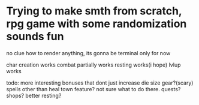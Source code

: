# Trying to make smth from scratch, rpg game with some randomization sounds fun

no clue how to render anything, its gonna be terminal only for now

char creation works
combat partially works
resting works(i hope)
lvlup works

todo: 
more interesting bonuses that dont just increase die size
gear?(scary)
spells other than heal
town feature? not sure what to do there. quests? shops? better resting?
